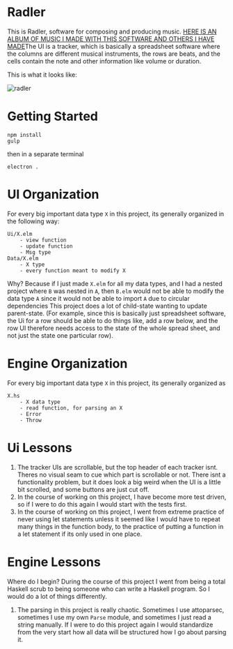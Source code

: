 # Radler 

This is Radler, software for composing and producing music. [HERE IS AN ALBUM OF MUSIC I MADE WITH THIS SOFTWARE AND OTHERS I HAVE MADE](https://chadtech.bandcamp.com/album/volume-0)The UI is a tracker, which is basically a spreadsheet software where the columns are different musical instruments, the rows are beats, and the cells contain the note and other information like volume or duration.

This is what it looks like:

![radler](https://i.imgur.com/SOGVQSQ.png)

# Getting Started

```
npm install
gulp
```
then in a separate terminal
```
electron .
```

# UI Organization

For every big important data type `X` in this project, its generally organized in the following way:
```
Ui/X.elm
    - view function
    - update function
    - Msg type
Data/X.elm
    - X type
    - every function meant to modify X
```
Why? Because if I just made `X.elm` for all my data types, and I had a nested project where `B` was nested in `A`, then `B.elm` would not be able to modify the data type `A` since it would not be able to import `A` due to circular dependencies This project does a lot of child-state wanting to update parent-state. (For example, since this is basically just spreadsheet software, the Ui for a row should be able to do things like, add a row below, and the row UI therefore needs access to the state of the whole spread sheet, and not just the state one particular row).

# Engine Organization

For every big important data type `X` in this project, its generally organized as
```
X.hs
    - X data type
    - read function, for parsing an X
    - Error
    - Throw

```

# Ui Lessons

1. The tracker UIs are scrollable, but the top header of each tracker isnt. Theres no visual seam to cue which part is scrollable or not. There isnt a functionality problem, but it does look a big weird when the UI is a little bit scrolled, and some buttons are just cut off.
2. In the course of working on this project, I have become more test driven, so if I were to do this again I would start with the tests first.
3. In the course of working on this project, I went from extreme practice of never using let statements unless it seemed like I would have to repeat many things in the function body, to the practice of putting a function in a let statement if its only used in one place.

# Engine Lessons
Where do I begin? During the course of this project I went from being a total Haskell scrub to being someone who can write a Haskell program. So I would do a lot of things differently.
1. The parsing in this project is really chaotic. Sometimes I use attoparsec, sometimes I use my own `Parse` module, and sometimes I just read a string manually. If I were to do this project again I would standardize from the very start how all data will be structured how I go about parsing it.
